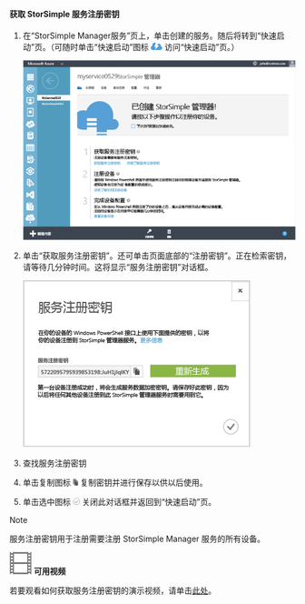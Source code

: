 <!--author=alkohli last changed: 9/17/15-->

#### 获取 StorSimple 服务注册密钥
1. 在“StorSimple Manager服务”页上，单击创建的服务。随后将转到“快速启动”页。（可随时单击“快速启动”图标 ![StorSimple“快速启动”图标](./media/storsimple-get-service-registration-key/HCS_QuickStartIcon-include.png) 访问“快速启动”页。）
   
     ![StorSimple“快速启动”页](./media/storsimple-get-service-registration-key/HCS_ServiceQuickStart-include.png)
2. 单击“获取服务注册密钥”。还可单击页面底部的“注册密钥”。正在检索密钥，请等待几分钟时间。这将显示“服务注册密钥”对话框。
   
     ![“服务注册密钥”对话框](./media/storsimple-get-service-registration-key/HCS_GetServiceRegistrationKey-include.png)
3. 查找服务注册密钥
4. 单击复制图标 ![StorSimple“复制”图标](./media/storsimple-get-service-registration-key/HCS_CopyIcon-include.png) 复制密钥并进行保存以供以后使用。
5. 单击选中图标 ![StorSimple“选中”图标](./media/storsimple-get-service-registration-key/HCS_CheckIcon-include.png) 关闭此对话框并返回到“快速启动”页。

> [!NOTE]
> 服务注册密钥用于注册需要注册 StorSimple Manager 服务的所有设备。
> 
> 

![可用视频](./media/storsimple-get-service-registration-key/Video_icon.png) **可用视频**

若要观看如何获取服务注册密钥的演示视频，请单击[此处](https://azure.microsoft.com/documentation/videos/get-the-service-registration-key/)。

<!---HONumber=AcomDC_0921_2016-->